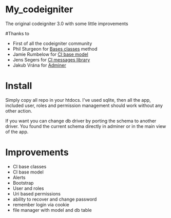 # My_codeigniter
The original codeigniter 3.0 with some little improvements

#Thanks to
- First of all the codeigniter community
- Phil Sturgeon for <a href="https://philsturgeon.uk/blog/2010/02/CodeIgniter-Base-Classes-Keeping-it-DRY/">Bases classes</a> method
- Jamie Rumbelow for <a href="http://github.com/jamierumbelow/codeigniter-base-model">CI base model</a>
- Jens Segers for <a href="https://github.com/jenssegers/codeigniter-message-library">CI messages library</a>
- Jakub Vrána for <a href="http://www.adminer.org/">Adminer</a>

# Install
Simply copy all repo in your htdocs. I've used sqlite, then all the app, included user, roles and permission management should work without any other action.

If you want you can change db driver by porting the schema to another driver. You found the current schema directly in adminer or in the main view of the app.

# Improvements
- CI base classes
- CI base model
- Alerts
- Bootstrap
- User and roles
- Uri based permissions
- ability to recover and change password
- remember login via cookie
- file manager with model and db table
